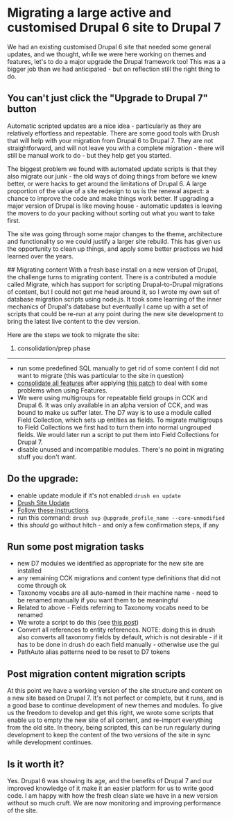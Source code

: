 Migrating a large active and customised Drupal 6 site to Drupal 7
=================================================================

We had an existing customised Drupal 6 site that needed some general updates, and we thought, while we were here working on themes and features, let's to do a major upgrade the Drupal framework too!  This was a a bigger job than we had anticipated - but on reflection still the right thing to do.   

## You can't just click the "Upgrade to Drupal 7" button
Automatic scripted updates are a nice idea - particularly as they are relatively effortless and repeatable. There are some good tools with Drush that will help with your migration from Drupal 6 to Drupal 7.  They are not straightforward, and will not leave you with a complete migration - there will still be manual work to do - but they help get you started. 

The biggest problem we found with automated update scripts is that they also migrate our junk - the old ways of doing things from before we knew better, or were hacks to get around the limitations of Drupal 6. A large proportion of the value of a site redesign to us is the renewal aspect: a chance to improve the code and make things work better.  If upgrading a major version of Drupal is like moving house - automatic updates is leaving the movers to do your packing without sorting out what you want to take first.

The site was going through some major changes to the theme, architecture and functionality so we could justify a larger site rebuild. This has given us the opportunity to clean up things, and apply some better practices we had learned over the years.

## Migrating content
With a fresh base install on a new version of Drupal, the challenge turns to migrating content. There is a contributed a module called Migrate, which has support for scripting Drupal-to-Drupal migrations of content, but I could not get me head around it, so I wrote my own set of database migration scripts using node.js. It took some learning of the inner mechanics of Drupal's database but eventually I came up with a set of scripts that could be re-run at any point during the new site development to bring the latest live content to the dev version.


Here are the steps we took to migrate the site:

1. consolidation/prep phase
----------------------------
-  run some predefined SQL manually to get rid of some content I did not want to migrate (this was particular to the site in question)
-  [consolidate all features](https://drupal.org/node/1014522#comment-6458448) after applying [this patch](https://drupal.org/files/features-consolidate-1014522-75.patch) to deal with some problems when using Features.
- We were using multigroups for repeatable field groups in CCK and Drupal 6. It was only available in an alpha version of CCK, and was bound to make us suffer later. The D7 way is to use a module called Field Collection, which sets up entities as fields. To migrate multigroups to Field Collections we first had to turn them into normal ungrouped fields. We would later run a script to put them into Field Collections for Drupal 7. 
- disable unused and incompatible modules. There's no point in migrating stuff you don't want. 

Do the upgrade: 
--------------------
- enable update module if it's not enabled `drush en update`
- [Drush Site Update](https://drupal.org/project/drush_sup)
- [Follow these instructions](http://drupalcode.org/project/drush_sup.git/blob/refs/heads/7.x-2.x:/README.txt)
- run this command: `drush sup @upgrade_profile_name --core-unmodified`
- this _should_ go without hitch - and only a few confirmation steps, if any

Run some post migration tasks
--------------------------
- new D7 modules we identified as appropriate for the new site are installed
- any remaining CCK migrations and content type definitions that did not come through ok 
- Taxonomy vocabs are all auto-named in their machine name - need to be renamed manually if you want them to be meaningful
- Related to above - Fields referring to Taxonomy vocabs need to be renamed
- We wrote a script to do this (see [this post](https://drupal.org/node/1130386))
- Convert all references to entity references. NOTE: doing this in drush also converts all taxonomy fields by default, which is not desirable - if it has to be done in drush do each field manually - otherwise use the gui
- PathAuto alias patterns need to be reset to D7 tokens


Post migration content migration scripts
-----------------------------------
At this point we have a working version of the site structure and content on a new site based on Drupal 7. It's not perfect or complete, but it runs, and is a good base to continue development of new themes and modules. To give us the freedom to develop and get this right, we wrote some scripts that enable us to empty the new site of all content, and re-import everything from the old site. In theory, being scripted,  this can be run regularly during development to keep the content of the two versions of the site in sync while development continues. 


Is it worth it?
---------------
Yes. Drupal 6 was showing its age, and the benefits of Drupal 7 and our improved knowledge of it make it an easier platform for us to write good code. I am happy with how the fresh clean slate we have in a new version without so much cruft. We are now monitoring and improving performance of the site.

